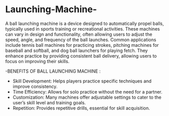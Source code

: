 # Launching-Machine-
A ball launching machine is a device designed to automatically propel balls, typically used in sports training or recreational activities. These machines can vary in design and functionality, often allowing users to adjust the speed, angle, and frequency of the ball launches. Common applications include tennis ball machines for practicing strokes, pitching machines for baseball and softball, and dog ball launchers for playing fetch. They enhance practice by providing consistent ball delivery, allowing users to focus on improving their skills.

-BENEFITS OF BALL LAUNCHING MACHINE :
* Skill Development: Helps players practice specific techniques and improve consistency.
* Time Efficiency: Allows for solo practice without the need for a partner.
* Customization: Many machines offer adjustable settings to cater to the user’s skill level and training goals.
* Repetition: Provides repetitive drills, essential for skill acquisition.

